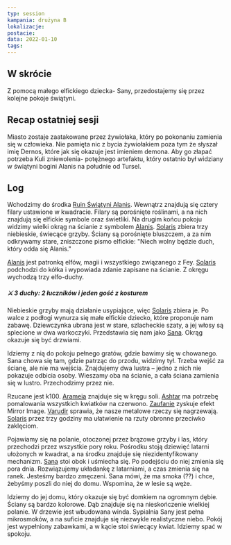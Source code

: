 ```yaml
---
typ: session
kampania: drużyna B
lokalizacje: 
postacie: 
data: 2022-01-10
tags: 
---
```

## W skrócie
Z pomocą małego elfickiego dziecka- Sany, przedostajemy się przez kolejne pokoje świątyni.
## Recap ostatniej sesji
Miasto zostaje zaatakowane przez żywiołaka, który po pokonaniu zamienia się w człowieka. Nie pamięta nic z bycia żywiołakiem poza tym że słyszał imię Dernos, które jak się okazuje jest imieniem demona. Aby go złapać potrzeba Kuli zniewolenia- potężnego artefaktu, który ostatnio był widziany w świątyni bogini Alanis na południe od Tursel.
## Log
Wchodzimy do środka [Ruin Świątyni Alanis](../lokacje/Ruiny%20%C5%9Awi%C4%85tyni%20Alanis.md). Wewnątrz znajdują się cztery filary ustawione w kwadracie. Filary są porośnięte roślinami, a na nich znajdują się elfickie symbole oraz świetliki. Na drugim końcu pokoju widzimy wielki okrąg na ścianie z symbolem [Alanis](../bogowie/Alanis.md). [Solaris](../postacie%20graczy/Solaris.md) zbiera trzy niebieskie, świecące grzyby. Ściany są porośnięte bluszczem, a za nim odkrywamy stare, zniszczone pismo elfickie: "Niech wolny będzie duch, który odda się Alanis."

[Alanis](../bogowie/Alanis.md) jest patronką elfów, magii i wszystkiego związanego z Fey. [Solaris](../postacie%20graczy/Solaris.md) podchodzi do kółka i wypowiada zdanie zapisane na ścianie. Z okręgu wychodzą trzy elfo-duchy.

##### ⚔ 3 duchy: 2 łuczników i jeden gość z kosturem
Niebieskie grzyby mają działanie usypiające, więc [Solaris](../postacie%20graczy/Solaris.md) zbiera je. Po walce z podłogi wynurza się małe elfickie dziecko, które proponuje nam zabawę. Dziewczynka ubrana jest w stare, szlacheckie szaty, a jej włosy są splecione w dwa warkoczyki. Przedstawia się nam jako [Sana](../NPC/Sana.md). Okrąg okazuje się być drzwiami.

Idziemy z nią do pokoju pełnego gratów, gdzie bawimy się w chowanego. Sana chowa się tam, gdzie patrząc do przodu, widzimy tył. Trzeba wejść za ścianę, ale nie ma wejścia. Znajdujemy dwa lustra – jedno z nich nie pokazuje odbicia osoby. Wieszamy oba na ścianie, a cała ściana zamienia się w lustro. Przechodzimy przez nie.

Rzucane jest k100. [Arameia](../postacie%20graczy/Arameia.md) znajduje się w kręgu soli. [Ashtar](../postacie%20graczy/Ashtar.md) ma potrzebę pomalowania wszystkich kwiatków na czerwono. [Zaufanie](../postacie%20graczy/Zaufanie.md) zyskuje efekt Mirror Image. [Varudir](../postacie%20graczy/Varudir.md) sprawia, że nasze metalowe rzeczy się nagrzewają. [Solaris](../postacie%20graczy/Solaris.md) przez trzy godziny ma ułatwienie na rzuty obronne przeciwko zaklęciom.

Pojawiamy się na polanie, otoczonej przez brązowe grzyby i las, który przechodzi przez wszystkie pory roku. Pośrodku stoją dziewięć latarni ułożonych w kwadrat, a na środku znajduje się niezidentyfikowany mechanizm. [Sana](../NPC/Sana.md) stoi obok i uśmiecha się. Po podejściu do niej zmienia się pora dnia. Rozwiązujemy układankę z latarniami, a czas zmienia się na ranek. Jesteśmy bardzo zmęczeni. Sana mówi, że ma smoka (??) i chce, żebyśmy poszli do niej do domu. Wspomina, że w lesie są węże.

Idziemy do jej domu, który okazuje się być domkiem na ogromnym dębie. Ściany są bardzo kolorowe. Dąb znajduje się na nieskończenie wielkiej polanie. W drzewie jest wbudowana winda. Sypialnia Sany jest pełna mikrosmoków, a na suficie znajduje się niezwykle realistyczne niebo. Pokój jest wypełniony zabawkami, a w kącie stoi świecący kwiat. Idziemy spać w spokoju.